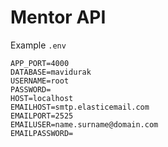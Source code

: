# Mentor API

Example `.env`

```
APP_PORT=4000
DATABASE=mavidurak
USERNAME=root
PASSWORD=
HOST=localhost
EMAILHOST=smtp.elasticemail.com
EMAILPORT=2525
EMAILUSER=name.surname@domain.com
EMAILPASSWORD=
```